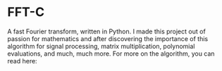 # FFT-C
A fast Fourier transform, written in Python. 
I made this project out of passion for mathematics and after discovering the importance of this algorithm for signal processing, matrix multiplication, polynomial evaluations, and much, much more. For more on the algorithm, you can read here: 
